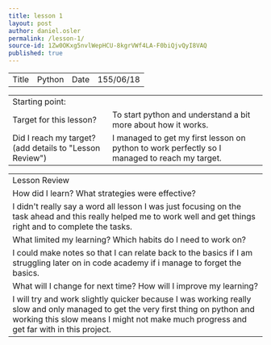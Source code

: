 ```yaml
---
title: lesson 1
layout: post
author: daniel.osler
permalink: /lesson-1/
source-id: 1Zw0OKxg5nvlWepHCU-8kgrVWf4LA-F0biQjvQyI8VAQ
published: true
---
```

<table>
  <tr>
    <td>Title</td>
    <td>Python</td>
    <td>Date</td>
    <td>155/06/18</td>
  </tr>
</table>


<table>
  <tr>
    <td>Starting point:</td>
    <td></td>
  </tr>
  <tr>
    <td>Target for this lesson?</td>
    <td>To start python and understand a bit more about how it works.</td>
  </tr>
  <tr>
    <td>Did I reach my target? 
(add details to "Lesson Review")</td>
    <td>I managed to get my first lesson on python to work perfectly so I managed to reach my target.</td>
  </tr>
</table>


<table>
  <tr>
    <td>Lesson Review</td>
  </tr>
  <tr>
    <td>How did I learn? What strategies were effective? </td>
  </tr>
  <tr>
    <td>I didn't really say a word all lesson I was just focusing on the task ahead and this really helped me to work well and get things right and to complete the tasks.</td>
  </tr>
  <tr>
    <td>What limited my learning? Which habits do I need to work on? </td>
  </tr>
  <tr>
    <td>I could make notes so that I can relate back to the basics if I am struggling later on in code academy if i manage to forget the basics.</td>
  </tr>
  <tr>
    <td>What will I change for next time? How will I improve my learning?</td>
  </tr>
  <tr>
    <td>I will try and work slightly quicker because I was working really slow and only managed to get the very first thing on python and working this slow means I might not make much progress and get far with in this project.</td>
  </tr>
</table>
<img scr = "/images/Screenshot 2018-06-22 at 13.34.20.png"

